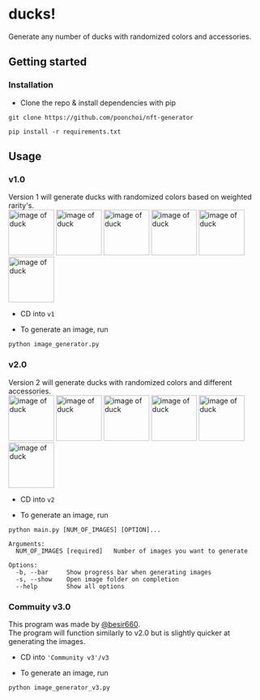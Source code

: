 # ducks!
Generate any number of ducks with randomized colors and accessories.

## Getting started

### Installation
- Clone the repo & install dependencies with pip
```
git clone https://github.com/poonchoi/nft-generator
```
```
pip install -r requirements.txt
```

## Usage

<!-- <details>
<summary>v1.0</summary>
Version 1 will generate ducks with randomized colors based on weighted rarity's.<br>
In my opinion the images that are generated don't look as good as v2 but make sure to check out both versions!<br>

<img src="https://i.ibb.co/WzWzLyp/duck-74.png" width=90 height=90 alt="image of duck">
<img src="https://i.ibb.co/mtmD7Kx/duck-70.png" width=90 height=90 alt="image of duck">
<img src="https://i.ibb.co/TgPC1FF/duck-77.png" width=90 height=90 alt="image of duck">
<img src="https://i.ibb.co/9Gf9GWF/duck-62.png" width=90 height=90 alt="image of duck">
 
- cd into <code>v1</code><br>
 
- Run <code>image_generator.py</code><br>
<pre>
python image_generator.py
</pre>
- The generated images will appear in the  <code>Images</code> folder<br>
</details>

<details>
<summary>v2.0</summary>
Version 2 will generate ducks with randomized colors and different accessories.<br>
 
<img src="https://i.ibb.co/5r414Zc/duck-3.png" width=90 height=90 alt="image of duck">
<img src="https://i.ibb.co/L9YQyxc/duck-21.png" width=90 height=90 alt="image of duck">
<img src="https://i.ibb.co/4894P0q/duck-17.png" width=90 height=90 alt="image of duck">
<img src="https://i.ibb.co/b1YmZr2/duck-18.png" width=90 height=90 alt="image of duck">
 
 
- cd into <code>v2</code><br>
 
- Run <code>image_generator_v2.py</code><br>
<pre>
python main.py [NUM_OF_IMAGES]
</pre>
- The generated images will appear in the  <code>Images</code> folder
</details> -->
### v1.0
Version 1 will generate ducks with randomized colors based on weighted rarity's.
<br><img src="https://i.ibb.co/WzWzLyp/duck-74.png" width=90 height=90 alt="image of duck">
<img src="https://i.ibb.co/mtmD7Kx/duck-70.png" width=90 height=90 alt="image of duck">
<img src="https://i.ibb.co/TgPC1FF/duck-77.png" width=90 height=90 alt="image of duck">
<img src="https://i.ibb.co/9Gf9GWF/duck-62.png" width=90 height=90 alt="image of duck">
<img src="https://i.ibb.co/frD40h8/duck-26.png" width=90 height=90 alt="image of duck">
<img src="https://i.ibb.co/CtMg6JH/duck-90.png" width=90 height=90 alt="image of duck"><br>

- CD into `v1`

- To generate an image, run
```
python image_generator.py
```

### v2.0
Version 2 will generate ducks with randomized colors and different accessories.
<br><img src="https://i.ibb.co/5r414Zc/duck-3.png" width=90 height=90 alt="image of duck">
<img src="https://i.ibb.co/L9YQyxc/duck-21.png" width=90 height=90 alt="image of duck">
<img src="https://i.ibb.co/4894P0q/duck-17.png" width=90 height=90 alt="image of duck">
<img src="https://i.ibb.co/b1YmZr2/duck-18.png" width=90 height=90 alt="image of duck">
<img src="https://i.ibb.co/7yrm1GL/duck-92.png" width=90 height=90 alt="image of duck">
<img src="https://i.ibb.co/D5wKYmG/duck-109.png" width=90 height=90 alt="image of duck"><br>

- CD into `v2`

- To generate an image, run
```
python main.py [NUM_OF_IMAGES] [OPTION]...
```
```
Arguments:
  NUM_OF_IMAGES [required]   Number of images you want to generate
 
Options:
  -b, --bar     Show progress bar when generating images
  -s, --show    Open image folder on completion
  --help        Show all options
```
### Commuity v3.0
This program was made by <a href="https://github.com/besir660">@besir660</a>.<br>
The program will function similarly to v2.0 but is slightly quicker at generating the images.

- CD into `'Community v3'/v3`

- To generate an image, run
```
python image_generator_v3.py
```

